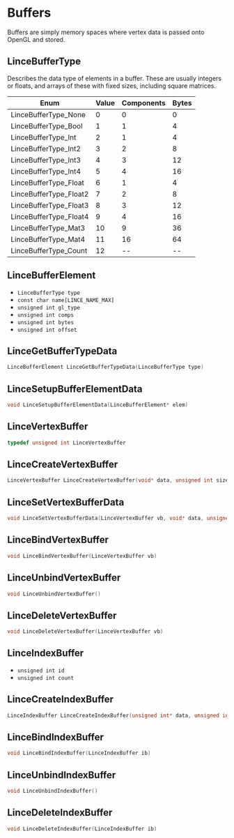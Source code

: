 # Buffers

Buffers are simply memory spaces where vertex data is passed onto OpenGL and stored.

## LinceBufferType

Describes the data type of elements in a buffer.
These are usually integers or floats, and arrays of these with fixed sizes, including square matrices.

| Enum                   | Value | Components | Bytes |
| ---------------------- | ----- | ---------- | ----- |
| LinceBufferType_None   |   0   | 		0	  |   0   |
| LinceBufferType_Bool   |   1   | 		1	  |   4   |
| LinceBufferType_Int    |   2   | 		1	  |   4   |
| LinceBufferType_Int2   |   3   | 		2	  |   8   |
| LinceBufferType_Int3   |   4   | 		3	  |   12  |
| LinceBufferType_Int4   |   5   | 		4	  |   16  |
| LinceBufferType_Float  |   6   | 		1	  |   4   |
| LinceBufferType_Float2 |   7   | 		2	  |   8   |
| LinceBufferType_Float3 |   8   | 		3	  |   12  |
| LinceBufferType_Float4 |   9   | 		4	  |   16  |
| LinceBufferType_Mat3   |   10  | 		9	  |   36  |
| LinceBufferType_Mat4   |   11  | 		16	  |   64  |
| LinceBufferType_Count  |   12  | 		--	  |   --  |

## LinceBufferElement

- `LinceBufferType type`
- `const char name[LINCE_NAME_MAX]`
- `unsigned int gl_type`
- `unsigned int comps`
- `unsigned int bytes`
- `unsigned int offset`


## LinceGetBufferTypeData
```c
LinceBufferElement LinceGetBufferTypeData(LinceBufferType type)
```

## LinceSetupBufferElementData
```c
void LinceSetupBufferElementData(LinceBufferElement* elem)
```


## LinceVertexBuffer
```c
typedef unsigned int LinceVertexBuffer
```
## LinceCreateVertexBuffer
```c
LinceVertexBuffer LinceCreateVertexBuffer(void* data, unsigned int size)
```
## LinceSetVertexBufferData
```c
void LinceSetVertexBufferData(LinceVertexBuffer vb, void* data, unsigned int size)
```
## LinceBindVertexBuffer
```c
void LinceBindVertexBuffer(LinceVertexBuffer vb)
```
## LinceUnbindVertexBuffer
```c
void LinceUnbindVertexBuffer()
```
## LinceDeleteVertexBuffer
```c
void LinceDeleteVertexBuffer(LinceVertexBuffer vb)
```


## LinceIndexBuffer

- `unsigned int id`
- `unsigned int count`

## LinceCreateIndexBuffer
```c
LinceIndexBuffer LinceCreateIndexBuffer(unsigned int* data, unsigned int count)
```
## LinceBindIndexBuffer
```c
void LinceBindIndexBuffer(LinceIndexBuffer ib)
```
## LinceUnbindIndexBuffer
```c
void LinceUnbindIndexBuffer()
```
## LinceDeleteIndexBuffer
```c
void LinceDeleteIndexBuffer(LinceIndexBuffer ib)
```
